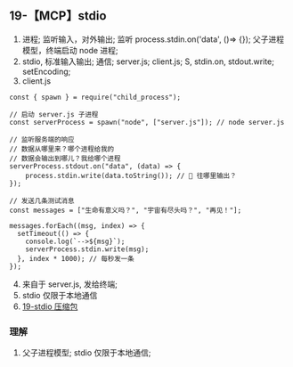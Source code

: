 ## 19-【MCP】stdio

1. 进程; 监听输入，对外输出; 监听 process.stdin.on('data', ()=> {}); 父子进程模型，终端启动 node 进程;
2. stdio, 标准输入输出; 通信; server.js; client.js; S, stdin.on, stdout.write; setEncoding;
3. client.js

```
const { spawn } = require("child_process");

// 启动 server.js 子进程
const serverProcess = spawn("node", ["server.js"]); // node server.js

// 监听服务端的响应
// 数据从哪里来？哪个进程给我的
// 数据会输出到哪儿？我给哪个进程
serverProcess.stdout.on("data", (data) => {
    process.stdin.write(data.toString()); // 🙋 往哪里输出？
});

// 发送几条测试消息
const messages = ["生命有意义吗？", "宇宙有尽头吗？", "再见！"];

messages.forEach((msg, index) => {
  setTimeout(() => {
    console.log(`-->${msg}`);
    serverProcess.stdin.write(msg);
  }, index * 1000); // 每秒发一条
});
```

4. 来自于 server.js, 发给终端;
5. stdio 仅限于本地通信
6. [19-stdio 压缩包](/public/zip/19-stdio.zip)

### 理解

1. 父子进程模型; stdio 仅限于本地通信;
